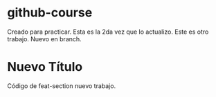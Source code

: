 # github-course
Creado para practicar. Esta es la 2da vez que lo actualizo.
Este es otro trabajo. Nuevo en branch.

# Nuevo Título
Código de feat-section nuevo trabajo.